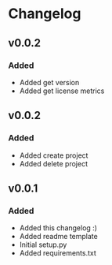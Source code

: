 # Changelog

## v0.0.2

### Added
- Added get version
- Added get license metrics

## v0.0.2

### Added
- Added create project
- Added delete project

## v0.0.1

### Added
- Added this changelog :)
- Added readme template
- Initial setup.py
- Added requirements.txt